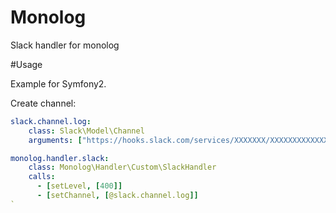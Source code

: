 # Monolog
Slack handler for monolog

#Usage

Example for Symfony2.

Create channel:

```yml
slack.channel.log:
    class: Slack\Model\Channel
    arguments: ["https://hooks.slack.com/services/XXXXXXX/XXXXXXXXXXXXXXXXXXXXXXXXXXXXXXXXX"]

monolog.handler.slack:
    class: Monolog\Handler\Custom\SlackHandler
    calls:
      - [setLevel, [400]]
      - [setChannel, [@slack.channel.log]]
`